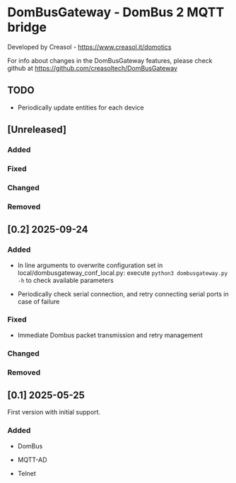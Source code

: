 # DomBusGateway - DomBus 2 MQTT bridge

Developed by Creasol - https://www.creasol.it/domotics

For info about changes in the DomBusGateway features, please check github at https://github.com/creasoltech/DomBusGateway

## TODO
* Periodically update entities for each device

## [Unreleased] 

### Added

### Fixed

### Changed

### Removed


## [0.2] 2025-09-24 

### Added
* In line arguments to overwrite configuration set in local/dombusgateway_conf_local.py: execute ```python3 dombusgateway.py -h``` to check available parameters

* Periodically check serial connection, and retry connecting serial ports in case of failure

### Fixed
* Immediate Dombus packet transmission and retry management

### Changed

### Removed

## [0.1] 2025-05-25
First version with initial support.

### Added
* DomBus 

* MQTT-AD

* Telnet


